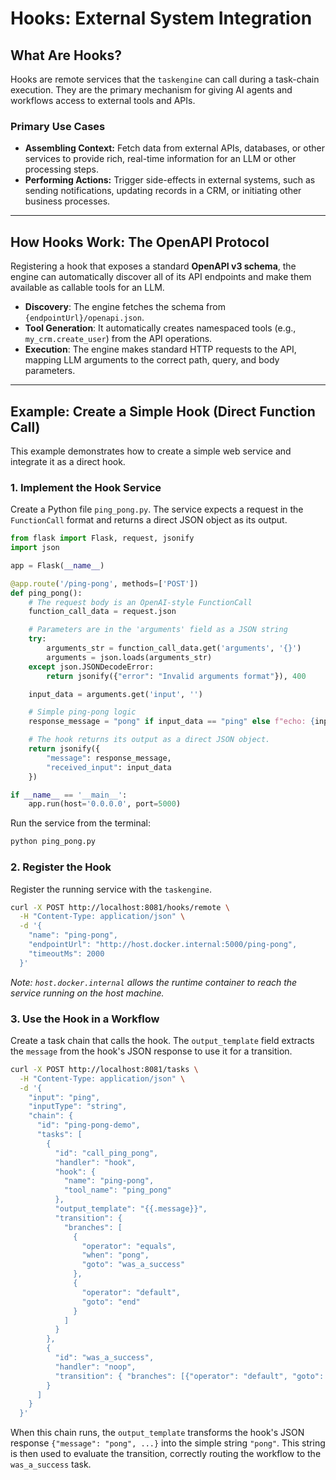 # Hooks: External System Integration

## What Are Hooks?

Hooks are remote services that the `taskengine` can call during a task-chain execution. They are the primary mechanism for giving AI agents and workflows access to external tools and APIs.

### Primary Use Cases

  * **Assembling Context:** Fetch data from external APIs, databases, or other services to provide rich, real-time information for an LLM or other processing steps.
  * **Performing Actions:** Trigger side-effects in external systems, such as sending notifications, updating records in a CRM, or initiating other business processes.

-----

## How Hooks Work: The OpenAPI Protocol

Registering a hook that exposes a standard **OpenAPI v3 schema**, the engine can automatically discover all of its API endpoints and make them available as callable tools for an LLM.

  * **Discovery**: The engine fetches the schema from `{endpointUrl}/openapi.json`.
  * **Tool Generation**: It automatically creates namespaced tools (e.g., `my_crm.create_user`) from the API operations.
  * **Execution**: The engine makes standard HTTP requests to the API, mapping LLM arguments to the correct path, query, and body parameters.

-----

## Example: Create a Simple Hook (Direct Function Call)

This example demonstrates how to create a simple web service and integrate it as a direct hook.

### 1\. Implement the Hook Service

Create a Python file `ping_pong.py`. The service expects a request in the `FunctionCall` format and returns a direct JSON object as its output.

```python
from flask import Flask, request, jsonify
import json

app = Flask(__name__)

@app.route('/ping-pong', methods=['POST'])
def ping_pong():
    # The request body is an OpenAI-style FunctionCall
    function_call_data = request.json

    # Parameters are in the 'arguments' field as a JSON string
    try:
        arguments_str = function_call_data.get('arguments', '{}')
        arguments = json.loads(arguments_str)
    except json.JSONDecodeError:
        return jsonify({"error": "Invalid arguments format"}), 400

    input_data = arguments.get('input', '')

    # Simple ping-pong logic
    response_message = "pong" if input_data == "ping" else f"echo: {input_data}"

    # The hook returns its output as a direct JSON object.
    return jsonify({
        "message": response_message,
        "received_input": input_data
    })

if __name__ == '__main__':
    app.run(host='0.0.0.0', port=5000)
```

Run the service from the terminal:

```bash
python ping_pong.py
```

### 2\. Register the Hook

Register the running service with the `taskengine`.

```bash
curl -X POST http://localhost:8081/hooks/remote \
  -H "Content-Type: application/json" \
  -d '{
    "name": "ping-pong",
    "endpointUrl": "http://host.docker.internal:5000/ping-pong",
    "timeoutMs": 2000
  }'
```

*Note: `host.docker.internal` allows the runtime container to reach the service running on the host machine.*

### 3\. Use the Hook in a Workflow

Create a task chain that calls the hook. The `output_template` field extracts the `message` from the hook's JSON response to use it for a transition.

```bash
curl -X POST http://localhost:8081/tasks \
  -H "Content-Type: application/json" \
  -d '{
    "input": "ping",
    "inputType": "string",
    "chain": {
      "id": "ping-pong-demo",
      "tasks": [
        {
          "id": "call_ping_pong",
          "handler": "hook",
          "hook": {
            "name": "ping-pong",
            "tool_name": "ping_pong"
          },
          "output_template": "{{.message}}",
          "transition": {
            "branches": [
              {
                "operator": "equals",
                "when": "pong",
                "goto": "was_a_success"
              },
              {
                "operator": "default",
                "goto": "end"
              }
            ]
          }
        },
        {
          "id": "was_a_success",
          "handler": "noop",
          "transition": { "branches": [{"operator": "default", "goto": "end"}]}
        }
      ]
    }
  }'
```

When this chain runs, the `output_template` transforms the hook's JSON response `{"message": "pong", ...}` into the simple string `"pong"`. This string is then used to evaluate the transition, correctly routing the workflow to the `was_a_success` task.
